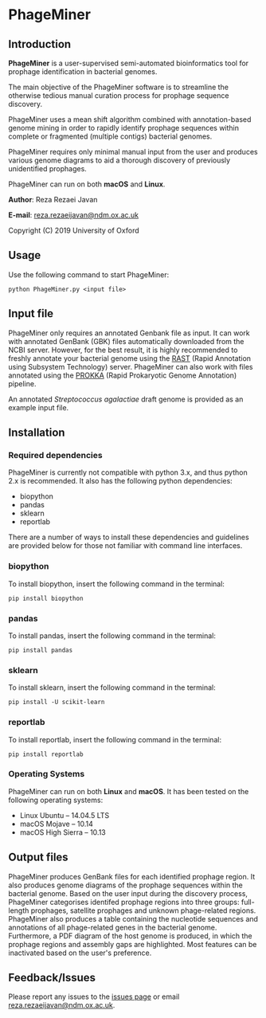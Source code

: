 # PhageMiner
## Introduction
**PhageMiner** is a user-supervised semi-automated bioinformatics tool for prophage identification in bacterial genomes.

The main objective of the PhageMiner software is to streamline the otherwise tedious manual curation process for prophage sequence discovery. 

PhageMiner uses a mean shift algorithm combined with annotation-based genome mining in
order to rapidly identify prophage sequences within complete or fragmented (multiple contigs) bacterial genomes.

PhageMiner requires only minimal manual input from the user and produces various genome diagrams to aid a thorough discovery of previously unidentified prophages. 

PhageMiner can run on both **macOS** and **Linux**. 

**Author**: Reza Rezaei Javan

**E-mail**: reza.rezaeijavan@ndm.ox.ac.uk

Copyright (C) 2019 University of Oxford

## Usage
Use the following command to start PhageMiner:
```
python PhageMiner.py <input file>
```

## Input file
PhageMiner only requires an annotated Genbank file as input. It can work with annotated GenBank (GBK) files automatically downloaded from the NCBI server. However, for the best result, it is highly recommended to freshly annotate your bacterial genome using the [RAST](http://rast.nmpdr.org/) (Rapid Annotation using Subsystem Technology) server. PhageMiner can also work with files annotated using the [PROKKA](https://github.com/tseemann/prokka) (Rapid Prokaryotic Genome Annotation) pipeline.

An annotated *Streptococcus agalactiae* draft genome is provided as an example input file.

## Installation

### Required dependencies
PhageMiner is currently not compatible with python 3.x, and thus python 2.x is recommended. It also has the following python dependencies:
* biopython
* pandas
* sklearn
* reportlab

There are a number of ways to install these dependencies and guidelines are provided below for those not familiar with command line interfaces.

### biopython
To install biopython, insert the following command in the terminal:
```
pip install biopython
```
### pandas
To install pandas, insert the following command in the terminal:
```
pip install pandas
```
### sklearn
To install sklearn, insert the following command in the terminal:
```
pip install -U scikit-learn
```
### reportlab
To install reportlab, insert the following command in the terminal:
```
pip install reportlab
```
### Operating Systems
PhageMiner can run on both **Linux** and **macOS**. It has been tested on the following operating systems:
* Linux Ubuntu – 14.04.5 LTS
* macOS Mojave – 10.14
* macOS High Sierra – 10.13

## Output files
PhageMiner produces GenBank files for each identified prophage region. It also produces genome diagrams of the prophage sequences within the bacterial genome. Based on the user input during the discovery process, PhageMiner categorises identifed prophage regions into three groups: full-length prophages, satellite prophages and unknown phage-related regions. PhageMiner also produces a table containing the nucleotide sequences and annotations of all phage-related genes in the bacterial genome. Furthermore, a PDF diagram of the host genome is produced, in which the prophage regions and assembly gaps are highlighted. Most features can be inactivated based on the user's preference.

## Feedback/Issues
Please report any issues to the [issues page](https://github.com/RezaRezaeiJavan/PhageMiner/issues) or email reza.rezaeijavan@ndm.ox.ac.uk.
